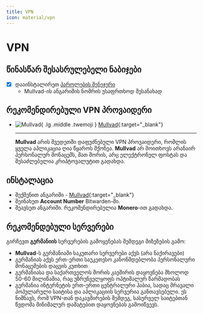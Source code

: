 ```yaml
---
title: VPN
icon: material/vpn
---
```


# VPN

## წინასწარ შესასრულებელი ნაბიჯები

- [x] დააინსტალირეთ [პაროლების მენეჯერი](passwords.md)
    - Mullvad-ის ანგარიშის ნომრის უსაფრთხოდ შესანახად

## რეკომენდირებული VPN პროვაიდერი


<div class="grid cards" markdown>

- ![Mullvad](../assets/img/logo/mullvad.svg){ .lg .middle .twemoji } [Mullvad](https://mullvad.net/en){:target="_blank"}

    ---
    **Mullvad** არის შვედეთში დაფუძნებული VPN პროვაიდერი, რომლის ყველა აპლიკაცია ღია წყაროს
    მქონეა. **Mullvad** არ მოითხოვს არანაირ პერსონალურ მონაცემს, მათ შორის, არც ელექტრონულ ფოსტას
    და შესაძლებელია კრიპტოვალუტით გადახდა.

</div>

## ინსტალაცია

- შექმენით ანგარიში - [Mullvad](https://mullvad.net/en/account/create){:target="_blank"}
- შეინახეთ **Account Number** Bitwarden-ში.
- შეავსეთ ანგარიში. რეკომენდირებულია **Monero**-ით გადახდა.

## რეკომენდებული სერვერები

გირჩევთ **გერმანიის** სერვერების გამოყენებას შემდეგი მიზეზების გამო:

- **Mullvad**-ს გერმანიაში საკუთარი სერვერები აქვს (არა ნაქირავები)
- გერმანიას აქვს ერთ-ერთი საუკეთესო კანონმდებლობა პერსონალური მონაცემების დაცვის კუთხით
- გერმანიასა და საქართველოს შორის კავშირის დაყოვნება მხოლოდ 50-60 მილიწამია, რაც უზრუნველყოფს 
  ოპტიმალურ წარმადობას
- გერმანია ინტერნეტის ერთ-ერთი ცენტრალური ჰაბია, სადაც მრავალი პოპულარული საიტისა და 
  აპლიკაციის სერვერია განთავსებული. ეს ნიშნავს, რომ VPN-თან დაკავშირების შემდეგ, სასურველ 
  საიტებთან წვდომა მინიმალურ დამატებით დაყოვნებას გამოიწვევს.

